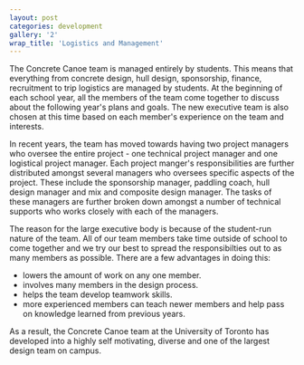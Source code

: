 ```yaml
---
layout: post
categories: development
gallery: '2'
wrap_title: 'Logistics and Management'
---
```


The Concrete Canoe team is managed entirely by students. This means that everything from concrete design, hull design, sponsorship, finance, recruitment to trip logistics are managed by students. At the beginning of each school year, all the members of the team come together to discuss about the following year's plans and goals. The new executive team is also chosen at this time based on each member's experience on the team and interests.

In recent years, the team has moved towards having two project managers who oversee the entire project - one technical project manager and one logistical project manager. Each project manger's responsibilities are further distributed amongst several managers who oversees specific aspects of the project. These include the sponsorship manager, paddling coach, hull design manager and mix and composite design manager. The tasks of these managers are further broken down amongst a number of technical supports who works closely with each of the managers.

The reason for the large executive body is because of the student-run nature of the team. All of our team members take time outside of school to come together and we try our best to spread the responsibilties out to as many members as possible. There are a few advantages in doing this:

 - lowers the amount of work on any one member.
 - involves many members in the design process.
 - helps the team develop teamwork skills.
 - more experienced members can teach newer members and help pass on knowledge learned from previous years.

As a result, the Concrete Canoe team at the University of Toronto has developed into a highly self motivating, diverse and one of the largest design team on campus. 
